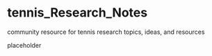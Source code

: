 # tennis_Research_Notes
community resource for tennis research topics, ideas, and resources

placeholder
